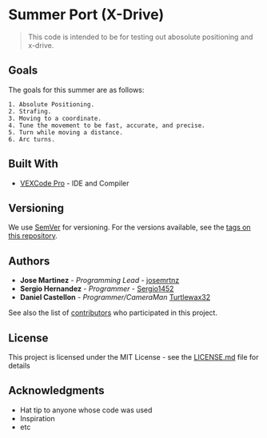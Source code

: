 # Summer Port (X-Drive)

>This code is intended to be for testing out abosolute positioning and x-drive.

## Goals

The goals for this summer are as follows:

```
1. Absolute Positioning.
2. Strafing.
3. Moving to a coordinate.
4. Tune the movement to be fast, accurate, and precise.
5. Turn while moving a distance.
6. Arc turns.
```

## Built With

* [VEXCode Pro](https://link.vex.com/vexcode-v5text-windows) - IDE and Compiler

## Versioning

We use [SemVer](http://semver.org/) for versioning. For the versions available, see the [tags on this repository](https://github.com/your/project/tags). 

## Authors

* **Jose Martinez** - *Programming Lead* - [josemrtnz](https://github.com/josemrtnz)
* **Sergio Hernandez** - *Programmer* - [Sergio1452](https://github.com/Sergio1452)
* **Daniel Castellon** - *Programmer/CameraMan* [Turtlewax32](https://github.com/Turtlewax32)

See also the list of [contributors](https://github.com/your/project/contributors) who participated in this project.

## License

This project is licensed under the MIT License - see the [LICENSE.md](LICENSE.md) file for details

## Acknowledgments

* Hat tip to anyone whose code was used
* Inspiration
* etc
